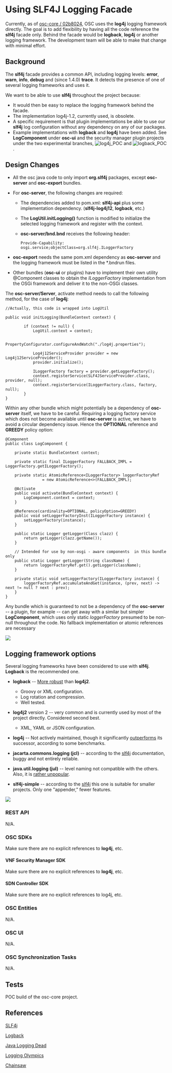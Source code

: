 # Using SLF4J Logging Facade
Currently, as of [osc-core / 02b8024](https://github.com/opensecuritycontroller/osc-core/commit/02b80247faa29b069d2b6082f2e866a2f71b0f20),
OSC uses the **log4j** logging framework directly. The goal is to add flexibility by having all the code reference 
the **slf4j** facade only. Behind the facade would be **logback**, **log4j** or another logging framework. The development team will be able to make that change with minimal effort.

## Background

The **slf4j** facade provides a common API, including logging levels: **error**, **warn**, **info**, **debug** and (since 1.4.0) **trace**. It detects the presence of one of several logging frameworks and uses it. 

We want to be able to use **slf4j** throughout the project because:
- It would then be easy to replace the logging framework behind the facade.
- The implementation log4j-1.2, currently used, is obsolete.
- A specific requirement is that plugin implementations be able to use our **slf4j** log configuration without any dependency on any of our packages. 
- Example implementations with **logback** and **log4j** have been added. See **LogComponent** under **osc-ui** and the security manager plugin projects under the two experimental branches, ![log4j_POC](https://github.com/dmitryintel/osc-core/tree/logging) and ![logback_POC](https://github.com/dmitryintel/osc-core/tree/logback).

## Design Changes
- All the osc java code to only import **org.slf4j** packages, except **osc-server** and **osc-export** bundles. 
- For **osc-server**, the following changes are required:
  - The dependencies added to pom.xml: **slf4j-api** plus some implementation dependency. (**slf4j-log4j12**, **logback**, etc.)
  - The **LogUtil.initLogging()** function is modified to initialize the selected logging framework and register with the context.
  - **osc-server/bnd.bnd** receives the following header:
  
    `Provide-Capability: osgi.service;objectClass=org.slf4j.ILoggerFactory`
    
- **osc-export** needs the same pom.xml dependency as **osc-server** and the logging framework must be listed in the \*.bndrun files.
- Other bundles (**osc-ui** or plugins) have to implement their own utility @Component classes to obtain the *ILoggerFactory* implementation from the OSGi framework and deliver it to the non-OSGi classes.

The **osc-server/Server**, activate method needs to call the following method, for the case of **log4j**:


    //Actually, this code is wrapped into LogUtil
    
    public void initLogging(BundleContext context) {
   
        	if (context != null) {
	        	LogUtil.context = context;
	        	
	        	PropertyConfigurator.configureAndWatch("./log4j.properties");
	        	
	        	Log4j12ServiceProvider provider = new Log4j12ServiceProvider();
	        	provider.initialize();
	        	
	        	ILoggerFactory factory = provider.getLoggerFactory();        	
	        	context.registerService(SLF4JServiceProvider.class, provider, null);
	        	context.registerService(ILoggerFactory.class, factory, null);
        	}
    }


Within any other bundle which might potentially be a dependency of **osc-server** itself, we have to be careful. Requiring a logging factory service which does not become available until **osc-server** is active, we have to avoid a circular dependency issue. Hence the **OPTIONAL** reference and **GREEDY** policy option:

    @Component
    public class LogComponent {

        private static BundleContext context;
        
        private static final ILoggerFactory FALLBACK_IMPL = LoggerFactory.getILoggerFactory();
        
        private static AtomicReference<ILoggerFactory> loggerFactoryRef 
                    = new AtomicReference<>(FALLBACK_IMPL);
        
        @Activate
        public void activate(BundleContext context) {
            LogComponent.context = context;     
        }
        
        @Reference(cardinality=OPTIONAL, policyOption=GREEDY)
        public void setLoggerFactoryInst(ILoggerFactory instance) {
            setLoggerFactory(instance);     
        }
        
        public static Logger getLogger(Class clazz) {
            return getLogger(clazz.getName());
        }
                
        // Intended for use by non-osgi - aware components  in this bundle only
        public static Logger getLogger(String className) {
            return loggerFactoryRef.get().getLogger(className);
        }
                
        private static void setLoggerFactory(ILoggerFactory instance) {
            loggerFactoryRef.accumulateAndGet(instance, (prev, next) -> next != null ? next : prev);
        }        
    }
    
Any bundle which is guaranteed to not be a dependency of the **osc-server** -- a plugin, for example -- can get away with a similar but simpler **LogComponent**, which uses only static *loggerFactory* presumed to be non-null throughout the code. No fallback implementation or atomic references are necessary
    
![](./images/diag_logging.png)


## Logging framework options

Several logging frameworks have been considered to use with **slf4j**. **Logback** is the recommended one.

- **logback** -- [More robust](https://logback.qos.ch/reasonsToSwitch.html) than **log4j2**.
  - Groovy or XML configuration.
  - Log rotation and compression.
  - Well tested.
  
- **log4j2** version 2 -- very common and is currently used by most of the project directly. Considered second best.
  - XML, YAML or JSON configuration.

- **log4j** -- Not actively maintained, though it significantly [outperforms](http://blog.takipi.com/the-logging-olympics-a-race-between-todays-top-5-logging-frameworks/) its successor, according to some benchmarks.

- **jacarta.commons.logging (jcl)** -- according to the [slf4j](https://www.slf4j.org/manual.html) documentation, buggy and not entirely reliable.

- **java.util.logging (jul)** -- level naming not compatible with the others. Also, it is [rather unpopular](http://blog.takipi.com/is-standard-java-logging-dead-log4j-vs-log4j2-vs-logback-vs-java-util-logging/).

- **slf4j-simple** -- according to the [slf4j](https://www.slf4j.org/manual.html) this one is suitable for smaller projects. Only one "appender," fewer features.


![](./images/concrete-bindings.png)

### REST API 
N/A.

### OSC SDKs
Make sure there are no explicit references to **log4j**, etc.

#### VNF Security Manager SDK
Make sure there are no explicit references to **log4j**, etc.

#### SDN Controller SDK
Make sure there are no explicit references to log4j, etc.

### OSC Entities 
N/A.

### OSC UI
N/A.

### OSC Synchronization Tasks
N/A.

## Tests
POC build of the osc-core project.

## References
[SLF4j](https://www.slf4j.org/manual.html)

[Logback](https://logback.qos.ch/index.html)

[Java Logging Dead](http://blog.takipi.com/is-standard-java-logging-dead-log4j-vs-log4j2-vs-logback-vs-java-util-logging/)

[Logging Olympics](http://blog.takipi.com/the-logging-olympics-a-race-between-todays-top-5-logging-frameworks/)

[Chainsaw](https://logging.apache.org/chainsaw/)
